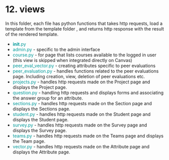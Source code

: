# 12. views
In this folder, each file has python functions that takes http requests, load a template from the template folder
, and returns http response with the result of the rendered template.


* <font color=#099>__init__.py</font>
* <font color=#099>admin.py</font> - specific to the admin interface
* <font color=#099>course.py</font> - for page that lists courses available to the logged in user (this view is skipped when integrated directly on Canvas)
* <font color=#099>peer_eval_vector.py</font> - creating attributes specific to peer evaluations
* <font color=#099>peer_evaluation.py</font> - handles functions related to the peer evaluations page. Including creation, view, deletion of peer evaluations etc.
* <font color=#099>projects.py</font> - handles http requests made on the Project page and displays the Project page.
* <font color=#099>question.py</font> - handling http requests and displays forms and associating the answer group for an attribute.
* <font color=#099>sections.py</font> - handles http requests made on the Section page and displays the Sections page.
* <font color=#099>student.py</font> - handles http requests made on the Student page and displays the Student page.
* <font color=#099>survey.py</font> - handles http requests made on the Survey page and displays the Survey page.
* <font color=#099>teams.py</font> - handles http requests made on the Teams page and displays the Team page.
* <font color=#099>vector.py</font> - handles http requests made on the Attribute page and displays the Attribute page.


